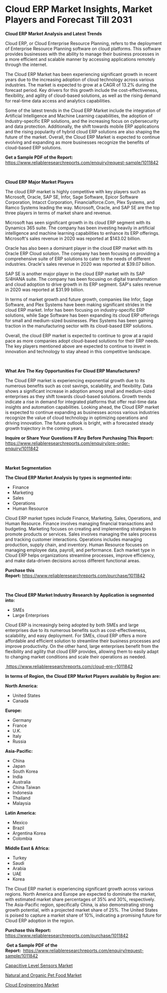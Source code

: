 <p><h1>Cloud ERP Market Insights, Market Players and Forecast Till 2031</h1></p><p><strong>Cloud ERP Market Analysis and Latest Trends</strong></p>
<p><p>Cloud ERP, or Cloud Enterprise Resource Planning, refers to the deployment of Enterprise Resource Planning software on cloud platforms. This software provides businesses with the ability to manage their business processes in a more efficient and scalable manner by accessing applications remotely through the internet.</p><p>The Cloud ERP Market has been experiencing significant growth in recent years due to the increasing adoption of cloud technology across various industries. The market is expected to grow at a CAGR of 13.2% during the forecast period. Key drivers for this growth include the cost-effectiveness, flexibility, and agility of cloud-based solutions, as well as the rising demand for real-time data access and analytics capabilities.</p><p>Some of the latest trends in the Cloud ERP Market include the integration of Artificial Intelligence and Machine Learning capabilities, the adoption of Industry-specific ERP solutions, and the increasing focus on cybersecurity and data protection. Additionally, the shift towards mobile ERP applications and the rising popularity of hybrid cloud ERP solutions are also shaping the future of the market. Overall, the Cloud ERP Market is expected to continue evolving and expanding as more businesses recognize the benefits of cloud-based ERP solutions.</p></p>
<p><strong>Get a Sample PDF of the Report:&nbsp;</strong> <a href="https://www.reliableresearchreports.com/enquiry/request-sample/1011842">https://www.reliableresearchreports.com/enquiry/request-sample/1011842</a></p>
<p>&nbsp;</p>
<p><strong>Cloud ERP Major Market Players</strong></p>
<p><p>The cloud ERP market is highly competitive with key players such as Microsoft, Oracle, SAP SE, Infor, Sage Software, Epicor Software Corporation, Intacct Corporation, Financialforce.Com, Plex Systems, and Ramco Systems leading the way. Microsoft, Oracle, and SAP SE are the top three players in terms of market share and revenue.</p><p>Microsoft has seen significant growth in its cloud ERP segment with its Dynamics 365 suite. The company has been investing heavily in artificial intelligence and machine learning capabilities to enhance its ERP offerings. Microsoft's sales revenue in 2020 was reported at $143.02 billion.</p><p>Oracle has also been a dominant player in the cloud ERP market with its Oracle ERP Cloud solution. The company has been focusing on providing a comprehensive suite of ERP solutions to cater to the needs of different industries. Oracle's sales revenue in 2020 was reported at $39.07 billion.</p><p>SAP SE is another major player in the cloud ERP market with its SAP S/4HANA suite. The company has been focusing on digital transformation and cloud adoption to drive growth in its ERP segment. SAP's sales revenue in 2020 was reported at $31.99 billion.</p><p>In terms of market growth and future growth, companies like Infor, Sage Software, and Plex Systems have been making significant strides in the cloud ERP market. Infor has been focusing on industry-specific ERP solutions, while Sage Software has been expanding its cloud ERP offerings for small and medium-sized businesses. Plex Systems has been gaining traction in the manufacturing sector with its cloud-based ERP solutions.</p><p>Overall, the cloud ERP market is expected to continue to grow at a rapid pace as more companies adopt cloud-based solutions for their ERP needs. The key players mentioned above are expected to continue to invest in innovation and technology to stay ahead in this competitive landscape.</p></p>
<p>&nbsp;</p>
<p><strong>What Are The Key Opportunities For Cloud ERP Manufacturers?</strong></p>
<p><p>The Cloud ERP market is experiencing exponential growth due to its numerous benefits such as cost savings, scalability, and flexibility. Data shows a significant increase in adoption among small and medium-sized enterprises as they shift towards cloud-based solutions. Growth trends indicate a rise in demand for integrated platforms that offer real-time data insights and automation capabilities. Looking ahead, the Cloud ERP market is expected to continue expanding as businesses across various industries recognize the value of cloud technology in optimizing operations and driving innovation. The future outlook is bright, with a forecasted steady growth trajectory in the coming years.</p></p>
<p><strong>Inquire or Share Your Questions If Any Before Purchasing This Report:</strong> <a href="https://www.reliableresearchreports.com/enquiry/pre-order-enquiry/1011842">https://www.reliableresearchreports.com/enquiry/pre-order-enquiry/1011842</a></p>
<p>&nbsp;</p>
<p><strong>Market Segmentation</strong></p>
<p><strong>The Cloud ERP Market Analysis by types is segmented into:</strong></p>
<p><ul><li>Finance</li><li>Marketing</li><li>Sales</li><li>Operations</li><li>Human Resource</li></ul></p>
<p><p>Cloud ERP market types include Finance, Marketing, Sales, Operations, and Human Resource. Finance involves managing financial transactions and budgeting. Marketing focuses on creating and implementing strategies to promote products or services. Sales involves managing the sales process and tracking customer interactions. Operations includes managing production, supply chain, and inventory. Human Resource focuses on managing employee data, payroll, and performance. Each market type in Cloud ERP helps organizations streamline processes, improve efficiency, and make data-driven decisions across different functional areas.</p></p>
<p><strong>Purchase this Report:&nbsp;</strong><a href="https://www.reliableresearchreports.com/purchase/1011842">https://www.reliableresearchreports.com/purchase/1011842</a></p>
<p>&nbsp;</p>
<p><strong>The Cloud ERP Market Industry Research by Application is segmented into:</strong></p>
<p><ul><li>SMEs</li><li>Large Enterprises</li></ul></p>
<p><p>Cloud ERP is increasingly being adopted by both SMEs and large enterprises due to its numerous benefits such as cost-effectiveness, scalability, and easy deployment. For SMEs, cloud ERP offers a more affordable and efficient solution to streamline their business processes and improve productivity. On the other hand, large enterprises benefit from the flexibility and agility that cloud ERP provides, allowing them to easily adapt to changing market conditions and scale their operations as needed.</p></p>
<p><a href="https://www.reliableresearchreports.com/cloud-erp-r1011842">&nbsp;https://www.reliableresearchreports.com/cloud-erp-r1011842</a></p>
<p><strong>In terms of Region, the Cloud ERP Market Players available by Region are:</strong></p>
<p>
    <p> <strong> North America: </strong>
        <ul>
            <li>United States</li>
            <li>Canada</li>
        </ul>
        </p> 
    <p> <strong> Europe: </strong>
        <ul>
            <li>Germany</li>
            <li>France</li>
            <li>U.K.</li>
            <li>Italy</li>
            <li>Russia</li>
        </ul>
        </p> 
    <p> <strong> Asia-Pacific: </strong>
        <ul>
            <li>China</li>
            <li>Japan</li>
            <li>South Korea</li>
            <li>India</li>
            <li>Australia</li>
            <li>China Taiwan</li>
            <li>Indonesia</li>
            <li>Thailand</li>
            <li>Malaysia</li>
        </ul>
        </p> 
    <p> <strong> Latin America: </strong>
        <ul>
            <li>Mexico</li>
            <li>Brazil</li>
            <li>Argentina Korea</li>
            <li>Colombia</li>
        </ul>
        </p> 
    <p> <strong> Middle East & Africa: </strong>
        <ul>
            <li>Turkey</li>
            <li>Saudi</li>
            <li>Arabia</li>
            <li>UAE</li>
            <li>Korea</li>
        </ul>
    </p>
    </p>
<p><p>The Cloud ERP market is experiencing significant growth across various regions. North America and Europe are expected to dominate the market, with estimated market share percentages of 35% and 30%, respectively. The Asia-Pacific region, specifically China, is also demonstrating strong growth potential, with a projected market share of 25%. The United States is poised to capture a market share of 10%, indicating a promising future for Cloud ERP adoption in the region.</p></p>
<p><strong>Purchase this Report: </strong><a href="https://www.reliableresearchreports.com/purchase/1011842">https://www.reliableresearchreports.com/purchase/1011842</a></p>
<p>&nbsp;<strong>Get a Sample PDF of the Report:&nbsp;&nbsp;</strong><a href="https://www.reliableresearchreports.com/enquiry/request-sample/1011842">https://www.reliableresearchreports.com/enquiry/request-sample/1011842</a></p>
<p><strong></strong></p>
<p><p><a href="https://www.linkedin.com/pulse/capacitive-level-sensors-market-size-trends-complete-industry-4rmue?trackingId=EKCI26FIecMqfeYhcFLyFw%3D%3D">Capacitive Level Sensors Market</a></p><p><a href="https://www.linkedin.com/pulse/natural-organic-pet-food-market-analysis-sze-forecasted-period-fsywc">Natural and Organic Pet Food Market</a></p><p><a href="https://github.com/gracielawharr/Market-Research-Report-List-1/blob/main/cloud-engineering-market.md">Cloud Engineering Market</a></p></p>